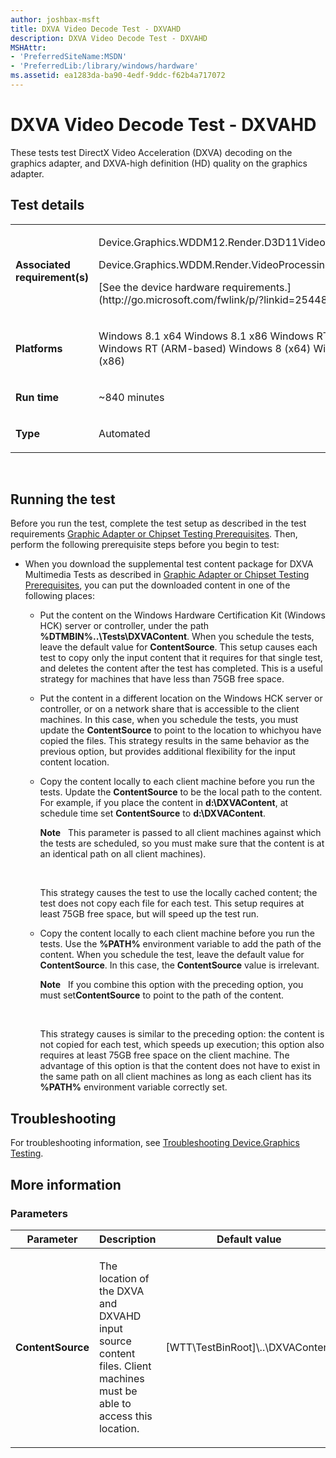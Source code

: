 ```yaml
---
author: joshbax-msft
title: DXVA Video Decode Test - DXVAHD
description: DXVA Video Decode Test - DXVAHD
MSHAttr:
- 'PreferredSiteName:MSDN'
- 'PreferredLib:/library/windows/hardware'
ms.assetid: ea1283da-ba90-4edf-9ddc-f62b4a717072
---
```


# DXVA Video Decode Test - DXVAHD


These tests test DirectX Video Acceleration (DXVA) decoding on the graphics adapter, and DXVA-high definition (HD) quality on the graphics adapter.

## Test details


<table>
<colgroup>
<col width="50%" />
<col width="50%" />
</colgroup>
<tbody>
<tr class="odd">
<td><p><strong>Associated requirement(s)</strong></p></td>
<td><p>Device.Graphics.WDDM12.Render.D3D11VideoDecoding</p>
<p>Device.Graphics.WDDM.Render.VideoProcessing</p>
<p>[See the device hardware requirements.](http://go.microsoft.com/fwlink/p/?linkid=254483)</p></td>
</tr>
<tr class="even">
<td><p><strong>Platforms</strong></p></td>
<td><p>Windows 8.1 x64 Windows 8.1 x86 Windows RT 8.1 Windows RT (ARM-based) Windows 8 (x64) Windows 8 (x86)</p></td>
</tr>
<tr class="odd">
<td><p><strong>Run time</strong></p></td>
<td><p>~840 minutes</p></td>
</tr>
<tr class="even">
<td><p><strong>Type</strong></p></td>
<td><p>Automated</p></td>
</tr>
</tbody>
</table>

 

## Running the test


Before you run the test, complete the test setup as described in the test requirements [Graphic Adapter or Chipset Testing Prerequisites](graphic-adapter-or-chipset-testing-prerequisites.md). Then, perform the following prerequisite steps before you begin to test:

-   When you download the supplemental test content package for DXVA Multimedia Tests as described in [Graphic Adapter or Chipset Testing Prerequisites](graphic-adapter-or-chipset-testing-prerequisites.md), you can put the downloaded content in one of the following places:

    -   Put the content on the Windows Hardware Certification Kit (Windows HCK) server or controller, under the path **%DTMBIN%..\\Tests\\DXVAContent**. When you schedule the tests, leave the default value for **ContentSource**. This setup causes each test to copy only the input content that it requires for that single test, and deletes the content after the test has completed. This is a useful strategy for machines that have less than 75GB free space.

    -   Put the content in a different location on the Windows HCK server or controller, or on a network share that is accessible to the client machines. In this case, when you schedule the tests, you must update the **ContentSource** to point to the location to whichyou have copied the files. This strategy results in the same behavior as the previous option, but provides additional flexibility for the input content location.

    -   Copy the content locally to each client machine before you run the tests. Update the **ContentSource** to be the local path to the content. For example, if you place the content in **d:\\DXVAContent**, at schedule time set **ContentSource** to **d:\\DXVAContent**.

        **Note**  
        This parameter is passed to all client machines against which the tests are scheduled, so you must make sure that the content is at an identical path on all client machines).

         

        This strategy causes the test to use the locally cached content; the test does not copy each file for each test. This setup requires at least 75GB free space, but will speed up the test run.

    -   Copy the content locally to each client machine before you run the tests. Use the **%PATH%** environment variable to add the path of the content. When you schedule the test, leave the default value for **ContentSource**. In this case, the **ContentSource** value is irrelevant.

        **Note**  
        If you combine this option with the preceding option, you must set**ContentSource** to point to the path of the content.

         

        This strategy causes is similar to the preceding option: the content is not copied for each test, which speeds up execution; this option also requires at least 75GB free space on the client machine. The advantage of this option is that the content does not have to exist in the same path on all client machines as long as each client has its **%PATH%** environment variable correctly set.

## Troubleshooting


For troubleshooting information, see [Troubleshooting Device.Graphics Testing](troubleshooting-devicegraphics-testing.md).

## More information


### Parameters

<table>
<colgroup>
<col width="33%" />
<col width="33%" />
<col width="33%" />
</colgroup>
<thead>
<tr class="header">
<th>Parameter</th>
<th>Description</th>
<th>Default value</th>
</tr>
</thead>
<tbody>
<tr class="odd">
<td><p><strong>ContentSource</strong></p></td>
<td><p>The location of the DXVA and DXVAHD input source content files. Client machines must be able to access this location.</p></td>
<td><p>[WTT\TestBinRoot]\..\DXVAContent</p></td>
</tr>
</tbody>
</table>

 

 

 






